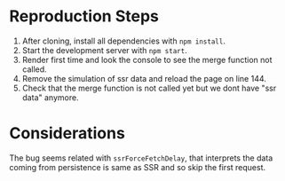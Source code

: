 # Reproduction Steps

1. After cloning, install all dependencies with `npm install`.
2. Start the development server with `npm start`.
3. Render first time and look the console to see the merge function not called.
4. Remove the simulation of ssr data and reload the page on line 144.
5. Check that the merge function is not called yet but we dont have "ssr data" anymore.

# Considerations

The bug seems related with `ssrForceFetchDelay`, that interprets the data coming from persistence is same as SSR and so skip the first request.

